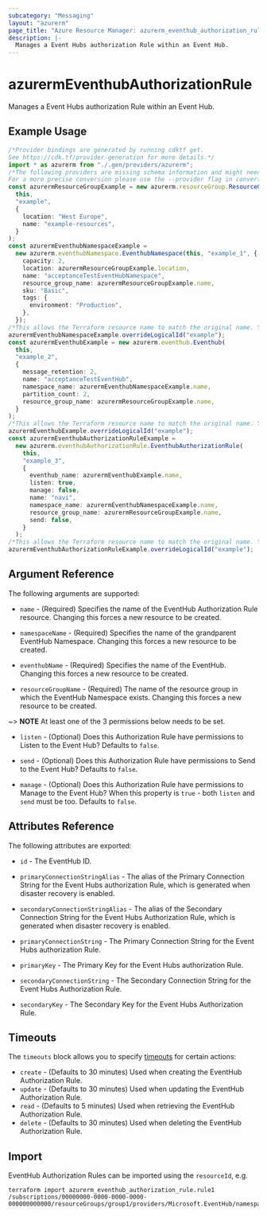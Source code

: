 ```yaml
---
subcategory: "Messaging"
layout: "azurerm"
page_title: "Azure Resource Manager: azurerm_eventhub_authorization_rule"
description: |-
  Manages a Event Hubs authorization Rule within an Event Hub.
---
```


# azurermEventhubAuthorizationRule

Manages a Event Hubs authorization Rule within an Event Hub.

## Example Usage

```typescript
/*Provider bindings are generated by running cdktf get.
See https://cdk.tf/provider-generation for more details.*/
import * as azurerm from "./.gen/providers/azurerm";
/*The following providers are missing schema information and might need manual adjustments to synthesize correctly: azurerm.
For a more precise conversion please use the --provider flag in convert.*/
const azurermResourceGroupExample = new azurerm.resourceGroup.ResourceGroup(
  this,
  "example",
  {
    location: "West Europe",
    name: "example-resources",
  }
);
const azurermEventhubNamespaceExample =
  new azurerm.eventhubNamespace.EventhubNamespace(this, "example_1", {
    capacity: 2,
    location: azurermResourceGroupExample.location,
    name: "acceptanceTestEventHubNamespace",
    resource_group_name: azurermResourceGroupExample.name,
    sku: "Basic",
    tags: {
      environment: "Production",
    },
  });
/*This allows the Terraform resource name to match the original name. You can remove the call if you don't need them to match.*/
azurermEventhubNamespaceExample.overrideLogicalId("example");
const azurermEventhubExample = new azurerm.eventhub.Eventhub(
  this,
  "example_2",
  {
    message_retention: 2,
    name: "acceptanceTestEventHub",
    namespace_name: azurermEventhubNamespaceExample.name,
    partition_count: 2,
    resource_group_name: azurermResourceGroupExample.name,
  }
);
/*This allows the Terraform resource name to match the original name. You can remove the call if you don't need them to match.*/
azurermEventhubExample.overrideLogicalId("example");
const azurermEventhubAuthorizationRuleExample =
  new azurerm.eventhubAuthorizationRule.EventhubAuthorizationRule(
    this,
    "example_3",
    {
      eventhub_name: azurermEventhubExample.name,
      listen: true,
      manage: false,
      name: "navi",
      namespace_name: azurermEventhubNamespaceExample.name,
      resource_group_name: azurermResourceGroupExample.name,
      send: false,
    }
  );
/*This allows the Terraform resource name to match the original name. You can remove the call if you don't need them to match.*/
azurermEventhubAuthorizationRuleExample.overrideLogicalId("example");

```

## Argument Reference

The following arguments are supported:

*   `name` - (Required) Specifies the name of the EventHub Authorization Rule resource. Changing this forces a new resource to be created.

*   `namespaceName` - (Required) Specifies the name of the grandparent EventHub Namespace. Changing this forces a new resource to be created.

*   `eventhubName` - (Required) Specifies the name of the EventHub. Changing this forces a new resource to be created.

*   `resourceGroupName` - (Required) The name of the resource group in which the EventHub Namespace exists. Changing this forces a new resource to be created.

\~> **NOTE** At least one of the 3 permissions below needs to be set.

*   `listen` - (Optional) Does this Authorization Rule have permissions to Listen to the Event Hub? Defaults to `false`.

*   `send` - (Optional) Does this Authorization Rule have permissions to Send to the Event Hub? Defaults to `false`.

*   `manage` - (Optional) Does this Authorization Rule have permissions to Manage to the Event Hub? When this property is `true` - both `listen` and `send` must be too. Defaults to `false`.

## Attributes Reference

The following attributes are exported:

*   `id` - The EventHub ID.

*   `primaryConnectionStringAlias` - The alias of the Primary Connection String for the Event Hubs authorization Rule, which is generated when disaster recovery is enabled.

*   `secondaryConnectionStringAlias` - The alias of the Secondary Connection String for the Event Hubs Authorization Rule, which is generated when disaster recovery is enabled.

*   `primaryConnectionString` - The Primary Connection String for the Event Hubs authorization Rule.

*   `primaryKey` - The Primary Key for the Event Hubs authorization Rule.

*   `secondaryConnectionString` - The Secondary Connection String for the Event Hubs Authorization Rule.

*   `secondaryKey` - The Secondary Key for the Event Hubs Authorization Rule.

## Timeouts

The `timeouts` block allows you to specify [timeouts](https://www.terraform.io/language/resources/syntax#operation-timeouts) for certain actions:

* `create` - (Defaults to 30 minutes) Used when creating the EventHub Authorization Rule.
* `update` - (Defaults to 30 minutes) Used when updating the EventHub Authorization Rule.
* `read` - (Defaults to 5 minutes) Used when retrieving the EventHub Authorization Rule.
* `delete` - (Defaults to 30 minutes) Used when deleting the EventHub Authorization Rule.

## Import

EventHub Authorization Rules can be imported using the `resourceId`, e.g.

```console
terraform import azurerm_eventhub_authorization_rule.rule1 /subscriptions/00000000-0000-0000-0000-000000000000/resourceGroups/group1/providers/Microsoft.EventHub/namespaces/namespace1/eventhubs/eventhub1/authorizationRules/rule1
```
